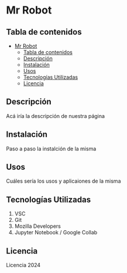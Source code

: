 # Mr Robot
## Tabla de contenidos
- [Mr Robot](#mr-robot)
  - [Tabla de contenidos](#tabla-de-contenidos)
  - [Descripción](#descripción)
  - [Instalación](#instalación)
  - [Usos](#usos)
  - [Tecnologías Utilizadas](#tecnologías-utilizadas)
  - [Licencia](#licencia)

## Descripción
Acá iría la descripción de nuestra página
## Instalación
Paso a paso la instalción de la misma
## Usos
Cuáles sería los usos y aplicaiones de la misma
## Tecnologías Utilizadas
1. VSC
2. Git
3. Mozilla Developers
4. Jupyter Notebook / Google Collab
   
## Licencia
Licencia 2024

